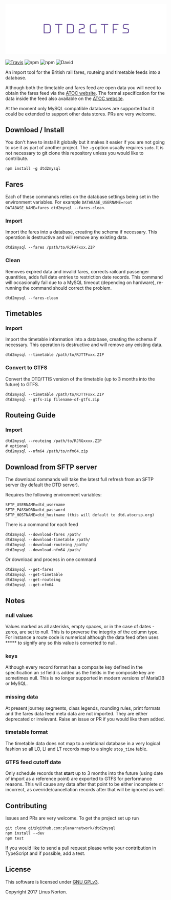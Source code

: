 ![dtd2mysql](logo.png)

[![Travis](https://img.shields.io/travis/planarnetwork/dtd2mysql.svg?style=flat-square)](https://travis-ci.org/planarnetwork/dtd2mysql) ![npm](https://img.shields.io/npm/v/dtd2mysql.svg?style=flat-square) ![npm](https://img.shields.io/npm/dw/dtd2mysql.svg?style=flat-square) 
![David](https://img.shields.io/david/planarnetwork/dtd2mysql.svg?style=flat-square)




An import tool for the British rail fares, routeing and timetable feeds into a database.

Although both the timetable and fares feed are open data you will need to obtain the fares feed via the [ATOC website](http://data.atoc.org/fares-data). The formal specification for the data inside the feed also available on the [ATOC website](http://data.atoc.org/sites/all/themes/atoc/files/SP0035.pdf).

At the moment only MySQL compatible databases are supported but it could be extended to support other data stores. PRs are very welcome.

## Download / Install

You don't have to install it globally but it makes it easier if you are not going to use it as part of another project. The `-g` option usually requires `sudo`. It is not necessary to git clone this repository unless you would like to contribute.

```
npm install -g dtd2mysql
```

## Fares 

Each of these commands relies on the database settings being set in the environment variables. For example `DATABASE_USERNAME=root DATABASE_NAME=fares dtd2mysql --fares-clean`.

### Import

Import the fares into a database, creating the schema if necessary. This operation is destructive and will remove any existing data.

```
dtd2mysql --fares /path/to/RJFAFxxx.ZIP
```
### Clean 

Removes expired data and invalid fares, corrects railcard passenger quantities, adds full date entries to restriction date records. This command will occasionally fail due to a MySQL timeout (depending on hardware), re-running the command should correct the problem.

```
dtd2mysql --fares-clean
```
## Timetables
### Import

Import the timetable information into a database, creating the schema if necessary. This operation is destructive and will remove any existing data.

```
dtd2mysql --timetable /path/to/RJTTFxxx.ZIP
```

### Convert to GTFS

Convert the DTD/TTIS version of the timetable (up to 3 months into the future) to GTFS. 

```
dtd2mysql --timetable /path/to/RJTTFxxx.ZIP
dtd2mysql --gtfs-zip filename-of-gtfs.zip
```

## Routeing Guide
### Import
```
dtd2mysql --routeing /path/to/RJRGxxxx.ZIP
# optional
dtd2mysql --nfm64 /path/to/nfm64.zip 
```

## Download from SFTP server

The download commands will take the latest full refresh from an SFTP server (by default the DTD server).

Requires the following environment variables:

```
SFTP_USERNAME=dtd_username
SFTP_PASSWORD=dtd_password
SFTP_HOSTNAME=dtd_hostname (this will default to dtd.atocrsp.org)
```

There is a command for each feed

```
dtd2mysql --download-fares /path/
dtd2mysql --download-timetable /path/
dtd2mysql --download-routeing /path/
dtd2mysql --download-nfm64 /path/
```

Or download and process in one command

```
dtd2mysql --get-fares
dtd2mysql --get-timetable
dtd2mysql --get-routeing
dtd2mysql --get-nfm64
```

## Notes
### null values

Values marked as all asterisks, empty spaces, or in the case of dates - zeros, are set to null. This is to preverse the integrity of the column type. For instance a route code is numerical although the data feed often uses ***** to signify any so this value is converted to null. 

### keys
Although every record format has a composite key defined in the specification an `id` field is added as the fields in the composite key are sometimes null. This is no longer supported in modern versions of MariaDB or MySQL.

### missing data
At present journey segments, class legends, rounding rules, print formats  and the fares data feed meta data are not imported. They are either deprecated or irrelevant. Raise an issue or PR if you would like them added.

### timetable format

The timetable data does not map to a relational database in a very logical fashion so all LO, LI and LT records map to a single `stop_time` table.

### GTFS feed cutoff date

Only schedule records that **start** up to 3 months into the future (using date of import as a reference point) are exported to GTFS for performance reasons.
This will cause any data after that point to be either incomplete or incorrect, as override/cancellation records after that will be ignored as well.

## Contributing

Issues and PRs are very welcome. To get the project set up run

```
git clone git@github.com:planarnetwork/dtd2mysql
npm install --dev
npm test
```

If you would like to send a pull request please write your contribution in TypeScript and if possible, add a test.

## License

This software is licensed under [GNU GPLv3](https://www.gnu.org/licenses/gpl-3.0.en.html).

Copyright 2017 Linus Norton.
